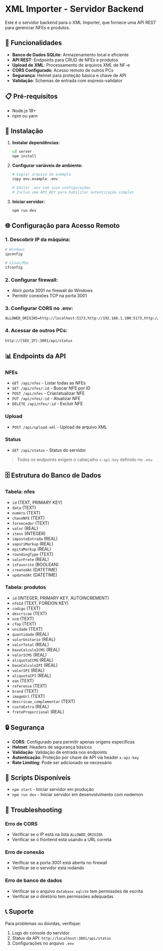 # XML Importer - Servidor Backend

Este é o servidor backend para o XML Importer, que fornece uma API REST para gerenciar NFEs e produtos.

## 🚀 Funcionalidades

- **Banco de Dados SQLite**: Armazenamento local e eficiente
- **API REST**: Endpoints para CRUD de NFEs e produtos
- **Upload de XML**: Processamento de arquivos XML de NF-e
- **CORS Configurado**: Acesso remoto de outros PCs
- **Segurança**: Helmet para proteção básica e chave de API
- **Validação**: Schemas de entrada com express-validator

## 📋 Pré-requisitos

- Node.js 18+ 
- npm ou yarn

## 🔧 Instalação

1. **Instalar dependências:**
   ```bash
   cd server
   npm install
   ```

2. **Configurar variáveis de ambiente:**
   ```bash
   # Copiar arquivo de exemplo
   copy env.example .env

   # Editar .env com suas configurações
   # Inclua uma API_KEY para habilitar autenticação simples
   ```

3. **Iniciar servidor:**
   ```bash
   npm run dev
   ```

## 🌐 Configuração para Acesso Remoto

### 1. Descobrir IP da máquina:
```bash
# Windows
ipconfig

# Linux/Mac
ifconfig
```

### 2. Configurar firewall:
- Abrir porta 3001 no firewall do Windows
- Permitir conexões TCP na porta 3001

### 3. Configurar CORS no .env:
```env
ALLOWED_ORIGINS=http://localhost:5173,http://192.168.1.100:5173,http://192.168.1.101:5173
```

### 4. Acessar de outros PCs:
```
http://[SEU_IP]:3001/api/status
```

## 📊 Endpoints da API

### NFEs
- `GET /api/nfes` - Listar todas as NFEs
- `GET /api/nfes/:id` - Buscar NFE por ID
- `POST /api/nfes` - Criar/atualizar NFE
- `PUT /api/nfes/:id` - Atualizar NFE
- `DELETE /api/nfes/:id` - Excluir NFE

### Upload
- `POST /api/upload-xml` - Upload de arquivo XML

### Status
- `GET /api/status` - Status do servidor

> Todos os endpoints exigem o cabeçalho `x-api-key` definido no `.env`.

## 🗄️ Estrutura do Banco de Dados

### Tabela: nfes
- `id` (TEXT, PRIMARY KEY)
- `data` (TEXT)
- `numero` (TEXT)
- `chaveNFE` (TEXT)
- `fornecedor` (TEXT)
- `valor` (REAL)
- `itens` (INTEGER)
- `impostoEntrada` (REAL)
- `xapuriMarkup` (REAL)
- `epitaMarkup` (REAL)
- `roundingType` (TEXT)
- `valorFrete` (REAL)
- `isFavorite` (BOOLEAN)
- `createdAt` (DATETIME)
- `updatedAt` (DATETIME)

### Tabela: produtos
- `id` (INTEGER, PRIMARY KEY, AUTOINCREMENT)
- `nfeId` (TEXT, FOREIGN KEY)
- `codigo` (TEXT)
- `descricao` (TEXT)
- `ncm` (TEXT)
- `cfop` (TEXT)
- `unidade` (TEXT)
- `quantidade` (REAL)
- `valorUnitario` (REAL)
- `valorTotal` (REAL)
- `baseCalculoICMS` (REAL)
- `valorICMS` (REAL)
- `aliquotaICMS` (REAL)
- `baseCalculoIPI` (REAL)
- `valorIPI` (REAL)
- `aliquotaIPI` (REAL)
- `ean` (TEXT)
- `reference` (TEXT)
- `brand` (TEXT)
- `imageUrl` (TEXT)
- `descricao_complementar` (TEXT)
- `custoExtra` (REAL)
- `freteProporcional` (REAL)

## 🔒 Segurança

- **CORS**: Configurado para permitir apenas origens específicas
- **Helmet**: Headers de segurança básicos
- **Validação**: Validação de entrada nos endpoints
- **Autenticação**: Proteção por chave de API via header `x-api-key`
- **Rate Limiting**: Pode ser adicionado se necessário

## 📝 Scripts Disponíveis

- `npm start` - Iniciar servidor em produção
- `npm run dev` - Iniciar servidor em desenvolvimento com nodemon

## 🐛 Troubleshooting

### Erro de CORS
- Verificar se o IP está na lista `ALLOWED_ORIGINS`
- Verificar se o frontend está usando a URL correta

### Erro de conexão
- Verificar se a porta 3001 está aberta no firewall
- Verificar se o servidor está rodando

### Erro de banco de dados
- Verificar se o arquivo `database.sqlite` tem permissões de escrita
- Verificar se o diretório tem permissões adequadas

## 📞 Suporte

Para problemas ou dúvidas, verifique:
1. Logs do console do servidor
2. Status da API: `http://localhost:3001/api/status`
3. Configurações no arquivo `.env` 